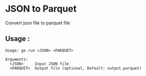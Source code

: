 # JSON to Parquet
Convert json file to parquet file
## Usage :
```
Usage: go run <JSON> <PARQUET>

Arguments:
  <JSON>     Input JSON file
  <PARQUET>  Output file (optional, Default: output.parquet)
```
